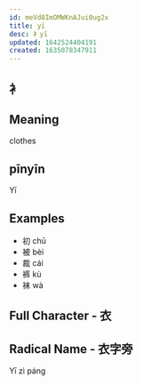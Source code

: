 ```yaml
---
id: meVd8ImOMWKnAJui0ug2x
title: yī
desc: 衤yī
updated: 1642524404191
created: 1635078347911
---
```


## 衤

## Meaning

clothes

## pīnyīn

Yī
## Examples

- 初 chū
- 被 bèi
- 裁 cái
- 裤 kù
- 袜 wà

## Full Character - 衣

## Radical Name - 衣字旁

Yī zì páng

